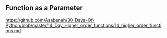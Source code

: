 ## Function as a Parameter

https://github.com/Asabeneh/30-Days-Of-Python/blob/master/14_Day_Higher_order_functions/14_higher_order_functions.md
